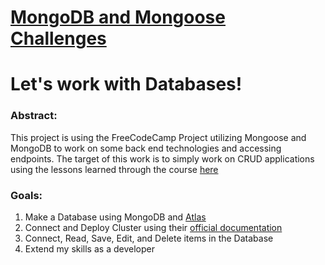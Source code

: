 # [MongoDB and Mongoose Challenges](https://www.freecodecamp.org/learn/apis-and-microservices/mongodb-and-mongoose/)


# Let's work with Databases! 

### Abstract: 

This project is using the FreeCodeCamp Project utilizing Mongoose and MongoDB to work on some back end technologies and accessing endpoints. The target of this work is to simply work on CRUD applications using the lessons learned through the course [here](https://www.freecodecamp.org/learn/apis-and-microservices/mongodb-and-mongoose/)


### Goals: 

1. Make a Database using MongoDB and [Atlas](https://www.mongodb.com/cloud/atlas)
2. Connect and Deploy Cluster using their [official documentation](https://docs.atlas.mongodb.com/tutorial/create-atlas-account/)
3. Connect, Read, Save, Edit, and Delete items in the Database
4. Extend my skills as a developer